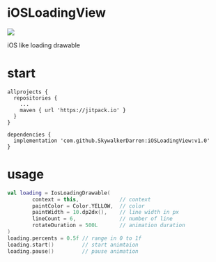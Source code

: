 # iOSLoadingView
[![](https://jitpack.io/v/SkywalkerDarren/iOSLoadingView.svg)](https://jitpack.io/#SkywalkerDarren/iOSLoadingView)

iOS like loading drawable
# start
```
allprojects {
  repositories {
    ...
    maven { url 'https://jitpack.io' }
  }
}
```
```
dependencies {
  implementation 'com.github.SkywalkerDarren:iOSLoadingView:v1.0'
}
```
# usage
```kotlin
val loading = IosLoadingDrawable(
        context = this,             // context
        paintColor = Color.YELLOW,  // color
        paintWidth = 10.dp2dx(),    // line width in px
        lineCount = 6,              // number of line
        rotateDuration = 500L       // animation duration
)
loading.percents = 0.5f // range in 0 to 1f
loading.start()         // start animtaion
loading.pause()         // pause animation
```
